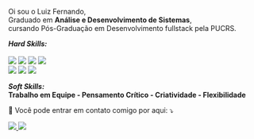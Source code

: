 

<p align="left"> 
  Oi
  sou o Luiz Fernando, <br>
  Graduado em <strong>Análise e Desenvolvimento de Sistemas</strong>,<br>
  cursando Pós-Graduação em Desenvolvimento fullstack pela PUCRS.
</p>

<p align="left"> <i>
  <strong> Hard Skills: </strong> </i> <br><br>
  <img src="https://img.shields.io/badge/HTML5-E34F26?style=for-the-badge&logo=html5&logoColor=white"/>
  <img src="https://img.shields.io/badge/CSS3-1572B6?style=for-the-badge&logo=css3&logoColor=white"/>
  <img src="https://img.shields.io/badge/JavaScript-F7DF1E?style=for-the-badge&logo=javascript&logoColor=black"/>
  <img src="https://img.shields.io/badge/Java-ED8B00?style=for-the-badge&logo=java&logoColor=white" />
  <br>
  <img src="https://img.shields.io/badge/Linux-E34F26?style=for-the-badge&logo=linux&logoColor=black" />
  <img src="https://img.shields.io/badge/MySQL-00000F?style=for-the-badge&logo=mysql&logoColor=white" />
  <img src="https://img.shields.io/badge/Git-E34F26?style=for-the-badge&logo=git&logoColor=white" />
  
  
  


</p>

<p align="left"> <i>
  <strong> Soft Skills: </strong> </i> <br>
  <strong>Trabalho em Equipe - Pensamento Crítico - Criatividade -  Flexibilidade </strong>
</p>

<p align="left">
  💌 Você pode entrar em contato comigo por aqui: ⤵️
</p>

<p align="left">
  <a href="mailto:luizfg.dev@gmail.com" alt="Gmail">
  <img src="https://img.shields.io/badge/Gmail-D14836?style=for-the-badge&logo=gmail&logoColor=white"/>
  </a>

  <a href="https://www.linkedin.com/in/luiz-fg/" alt="Linkedin">
  <img src="https://img.shields.io/badge/LinkedIn-0077B5?style=for-the-badge&logo=linkedin&logoColor=white" /></a>

</p>  
